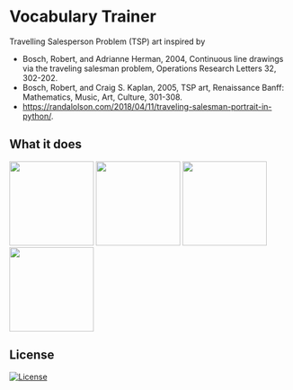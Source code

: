 # Vocabulary Trainer

Travelling Salesperson Problem (TSP) art inspired by 

- Bosch, Robert, and Adrianne Herman, 2004, Continuous line drawings via the traveling salesman problem, Operations Research Letters 32, 302-202.
- Bosch, Robert, and Craig S. Kaplan, 2005, TSP art, Renaissance Banff: Mathematics, Music, Art, Culture, 301-308.
- https://randalolson.com/2018/04/11/traveling-salesman-portrait-in-python/.

## What it does

<img src="img/img_0.png" width="150"> <img src="img/img_1.png" width="150"> <img src="img/img_2.png" width="150"> <img src="img/img_3.png" width="150">

## License

[![License](https://img.shields.io/badge/License-MIT-brightgreen.svg)](https://opensource.org/licenses/MIT)
